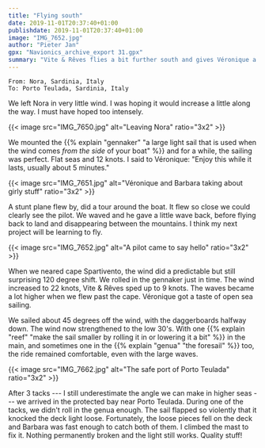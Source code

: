 ```yaml
---
title: "Flying south"
date: 2019-11-01T20:37:40+01:00
publishdate: 2019-11-01T20:37:40+01:00
image: "IMG_7652.jpg"
author: "Pieter Jan"
gpx: "Navionics_archive_export 31.gpx"
summary: "Vite & Rêves flies a bit further south and gives Véronique a small taste of open sea sailing."
---
```


`From: Nora, Sardinia, Italy`<br/>
`To: Porto Teulada, Sardinia, Italy`

We left Nora in very little wind. I was hoping it would increase a little along the way. I must have hoped too intensely.

{{< image src="IMG_7650.jpg" alt="Leaving Nora" ratio="3x2" >}}

We mounted the {{% explain "gennaker" "a large light sail that is used when the wind comes _from the side_ of your boat" %}} and for a while, the sailing was perfect. Flat seas and 12 knots. I said to Véronique: "Enjoy this while it lasts, usually about 5 minutes."

{{< image src="IMG_7651.jpg" alt="Véronique and Barbara taking about girly stuff" ratio="3x2" >}}

A stunt plane flew by, did a tour around the boat. It flew so close we could clearly see the pilot. We waved and he gave a little wave back, before flying back to land and disappearing between the mountains. I think my next project will be learning to fly.

{{< image src="IMG_7652.jpg" alt="A pilot came to say hello" ratio="3x2" >}}

When we neared cape Spartivento, the wind did a predictable but still surprising 120 degree shift. We rolled in the gennaker just in time. The wind increased to 22 knots, Vite & Rêves sped up to 9 knots. The waves became a lot higher when we flew past the cape. Véronique got a taste of open sea sailing.

We sailed about 45 degrees off the wind, with the daggerboards halfway down. The wind now strengthened to the low 30's. With one {{% explain "reef" "make the sail smaller by rolling it in or lowering it a bit" %}} in the main, and sometimes one in the {{% explain "genua" "the foresail" %}} too, the ride remained comfortable, even with the large waves.

{{< image src="IMG_7662.jpg" alt="The safe port of Porto Teulada" ratio="3x2" >}}

After 3 tacks --- I still underestimate the angle we can make in higher seas --- we arrived in the protected bay near Porto Teulada. During one of the tacks, we didn't roll in the genua enough. The sail flapped so violently that it knocked the deck light loose. Fortunately, the loose pieces fell on the deck and Barbara was fast enough to catch both of them. I climbed the mast to fix it. Nothing permanently broken and the light still works. Quality stuff!
